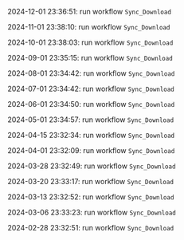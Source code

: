 2024-12-01 23:36:51: run workflow `Sync_Download` 

2024-11-01 23:38:10: run workflow `Sync_Download` 

2024-10-01 23:38:03: run workflow `Sync_Download` 

2024-09-01 23:35:15: run workflow `Sync_Download` 

2024-08-01 23:34:42: run workflow `Sync_Download` 

2024-07-01 23:34:42: run workflow `Sync_Download` 

2024-06-01 23:34:50: run workflow `Sync_Download` 

2024-05-01 23:34:57: run workflow `Sync_Download` 

2024-04-15 23:32:34: run workflow `Sync_Download` 

2024-04-01 23:32:09: run workflow `Sync_Download` 

2024-03-28 23:32:49: run workflow `Sync_Download` 

2024-03-20 23:33:17: run workflow `Sync_Download` 

2024-03-13 23:32:52: run workflow `Sync_Download` 

2024-03-06 23:33:23: run workflow `Sync_Download` 

2024-02-28 23:32:51: run workflow `Sync_Download` 


